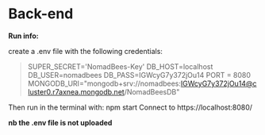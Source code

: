 # Back-end

**Run info:**

create a .env file with the following credentials:

> SUPER_SECRET='NomadBees-Key'
> DB_HOST=localhost
> DB_USER=nomadbees
> DB_PASS=IGWcyG7y372jOu14
> PORT = 8080
> MONGODB_URI="mongodb+srv://nomadbees:IGWcyG7y372jOu14@cluster0.r7axnea.mongodb.net/NomadBeesDB"

Then run in the terminal with: npm start
Connect to https://localhost:8080/

**nb the .env file is not uploaded**
